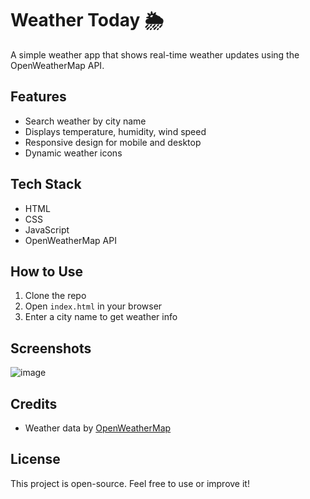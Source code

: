 # Weather Today 🌦️

A simple weather app that shows real-time weather updates using the OpenWeatherMap API.

## Features
- Search weather by city name
- Displays temperature, humidity, wind speed
- Responsive design for mobile and desktop
- Dynamic weather icons

## Tech Stack
- HTML
- CSS
- JavaScript
- OpenWeatherMap API

## How to Use
1. Clone the repo
2. Open `index.html` in your browser
3. Enter a city name to get weather info

## Screenshots
![image](https://github.com/user-attachments/assets/5242397c-0a9a-433c-bf9e-9927ffd7f1b0)


## Credits
- Weather data by [OpenWeatherMap](https://openweathermap.org/)

## License
This project is open-source. Feel free to use or improve it!
